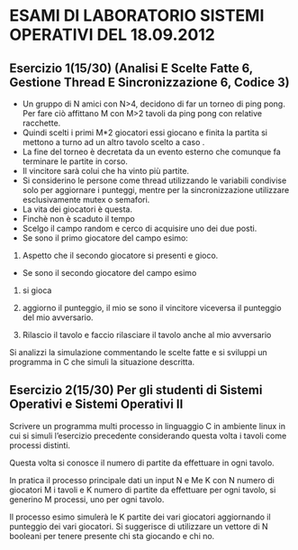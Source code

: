 # ESAMI DI LABORATORIO SISTEMI OPERATIVI DEL 18.09.2012

## Esercizio 1(15/30) (Analisi E Scelte Fatte 6, Gestione Thread E Sincronizzazione 6, Codice 3)

* Un gruppo di N amici con N>4, decidono di far un torneo di ping pong. Per fare ciò affittano M con M>2 tavoli da ping pong con relative racchette.
* Quindi scelti i primi M*2 giocatori essi giocano e finita la partita si mettono a turno ad un altro tavolo scelto a caso .
* La fine del torneo è decretata da un evento esterno che comunque fa terminare le partite in corso.
* Il vincitore sarà colui che ha vinto più partite.
* Si considerino le persone come thread utilizzando le variabili condivise solo per aggiornare i punteggi, mentre per la sincronizzazione utilizzare esclusivamente mutex o semafori.
* La vita dei giocatori è questa.
* Finchè non è scaduto il tempo
* Scelgo il campo random e cerco di acquisire uno dei due posti.
* Se sono il primo giocatore del campo esimo:

1. Aspetto che il secondo giocatore si presenti e gioco.

* Se sono il secondo giocatore del campo esimo

1. si gioca

2. aggiorno il punteggio, il mio se sono il vincitore viceversa il punteggio del mio avversario.

3. Rilascio il tavolo e faccio rilasciare il tavolo anche al mio avversario

Si analizzi la simulazione commentando le scelte fatte e si sviluppi un programma in C che simuli la situazione descritta.

## Esercizio 2(15/30) Per gli studenti di Sistemi Operativi e Sistemi Operativi II

Scrivere un programma multi processo in linguaggio C in ambiente linux in cui si simuli l’esercizio precedente considerando questa volta i tavoli come processi distinti.

Questa volta si conosce il numero di partite da effettuare in ogni tavolo.

In pratica il processo principale dati un input N e Me K con N numero di giocatori M i tavoli e K numero di partite da effettuare per ogni tavolo, si generino M processi, uno per ogni tavolo.

Il processo esimo simulerà le K partite dei vari giocatori aggiornando il punteggio dei vari giocatori.
Si suggerisce di utilizzare un vettore di N booleani per tenere presente chi sta giocando e chi no.

